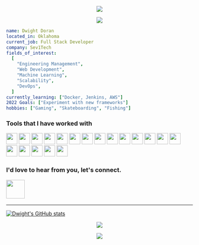 
<!-- <img src="https://media1.giphy.com/media/DSxKEQoQix9hC/giphy.gif?cid=ecf05e4755kyg3tzgsrb9aaojxtr3tu8agzgc0n7jpjezn6m&rid=giphy.gif&ct=g"/> -->
<p align="center">
  <img src="https://capsule-render.vercel.app/api?&animation=fadeIn&type=waving&color=gradient&height=150&width=auto&text=Dwight%20Doran&desc=Software%20Engineer&fontAlignY=35&descAlignY=65"/>
</p>
<p align="center">
  <img src="https://media.tenor.com/jAhABeTndDYAAAAj/luffy-one.gif"/>
</p>

```yml
name: Dwight Doran
located_in: Oklahoma
current_job: Full Stack Developer
company: Sev1Tech
fields_of_interest:
  [
    "Engineering Management",
    "Web Development",
    "Machine Learning",
    "Scalability",
    "DevOps",
  ]
currently_learning: ["Docker, Jenkins, AWS"]
2022 Goals: ["Experiment with new frameworks"]
hobbies: ["Gaming", "Skateboarding", "Fishing"]
```

### Tools that I have worked with
<p>
  <img src="https://cdn.jsdelivr.net/gh/devicons/devicon/icons/javascript/javascript-original.svg" height="30px" width="auto"/>
  <img src="https://cdn.jsdelivr.net/gh/devicons/devicon/icons/typescript/typescript-original.svg" height="30px" width="auto"/>  
  <img src="https://cdn.jsdelivr.net/gh/devicons/devicon/icons/nodejs/nodejs-original.svg" height="30px" width="auto"/>
  <img src="https://cdn.jsdelivr.net/gh/devicons/devicon/icons/react/react-original.svg" height="30px" width="auto"/>
  <img src="https://cdn.jsdelivr.net/gh/devicons/devicon/icons/jest/jest-plain.svg" height="30px" width="auto"/>
  <img src="https://cdn.jsdelivr.net/gh/devicons/devicon/icons/ruby/ruby-original.svg" height="30px" width="auto"/>
  <img src="https://cdn.jsdelivr.net/gh/devicons/devicon/icons/rails/rails-original-wordmark.svg" height="30px" width="auto"/>
  <img src="https://cdn.jsdelivr.net/gh/devicons/devicon/icons/rspec/rspec-original.svg" height="30px" width="auto"/>
  <img src="https://cdn.jsdelivr.net/gh/devicons/devicon/icons/python/python-original.svg" height="30px" width="auto"/>
  <img src="https://cdn.jsdelivr.net/gh/devicons/devicon/icons/sass/sass-original.svg" height="30px" width="auto"/>
  <img src="https://cdn.jsdelivr.net/gh/devicons/devicon/icons/docker/docker-original.svg" height="30px" width="auto"/>
  <img src="https://cdn.jsdelivr.net/gh/devicons/devicon/icons/mysql/mysql-original.svg" height="30px" width="auto"/>
  <img src="https://cdn.jsdelivr.net/gh/devicons/devicon/icons/postgresql/postgresql-original.svg" height="30px" width="auto"/>
  <img src="https://cdn.jsdelivr.net/gh/devicons/devicon/icons/redis/redis-plain-wordmark.svg" height="30px" width="auto"/> 
  <img src="https://cdn.jsdelivr.net/gh/devicons/devicon/icons/nginx/nginx-original.svg" height="30px" width="auto"/>
  <img src="https://cdn.jsdelivr.net/gh/devicons/devicon/icons/redux/redux-original.svg" height="30px" width="auto"/>
  <img src="https://cdn.jsdelivr.net/gh/devicons/devicon/icons/apachekafka/apachekafka-original.svg" height="30px" width="auto"/>
  <img src="https://cdn.jsdelivr.net/gh/devicons/devicon/icons/amazonwebservices/amazonwebservices-plain-wordmark.svg" height="30px" width="auto"/>  
  <img src="https://cdn.jsdelivr.net/gh/devicons/devicon/icons/jira/jira-original-wordmark.svg" height="30px" width="auto"/>        
<p/>

### I'd love to hear from you, let's connect. 

<a href="https://www.linkedin.com/in/dwightdoran">
  
  <img src="https://cdn.jsdelivr.net/gh/devicons/devicon/icons/linkedin/linkedin-original.svg" height="50px" width="auto" /> 
<a/>
<br/>
  
---
  
[![Dwight's GitHub stats](https://github-readme-stats.vercel.app/api?username=dwightdoran&theme=radical&show_icons=true)](https://github.com/dwightdoran/github-readme-stats)

<p align="center">
  <img src="https://media.tenor.com/jAhABeTndDYAAAAj/luffy-one.gif"/>
</p>
<p align="center">
  <img src="https://capsule-render.vercel.app/api?&animation=fadeIn&type=waving&color=gradient&height=100&section=footer"/>
</p>
